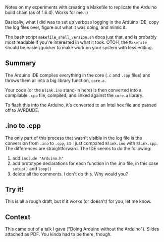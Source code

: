 Notes on my experiments with creating a Makefile to replicate the Arduino build chain (as of 1.6.4).  Works for me.  :)

Basically, what I did was to set up verbose logging in the Arduino IDE, copy the log files over, figure out what it was doing, and mimic it.  

The bash script `makefile_shell_version.sh` does just that, and is probably most readable if you're interested in what it took.  OTOH, the `Makefile` should be easier/quicker to make work on your system with less editing.


## Summary 

The Arduino IDE compiles everything in the core (`.c` and `.cpp` files) and throws them all into a big library function, `core.a`.

Your code (or the `Blink.ino` stand-in here) is then converted into a compilable `.cpp` file, compiled, and linked against the `core.a` library.  

To flash this into the Arduino, it's converted to an Intel hex file and passed off to AVRDUDE.


## .ino to .cpp

The only part of this process that wasn't visible in the log file is the conversion from `.ino` to `.cpp`, so I just compared `Blink.ino` with `Blink.cpp`.  The differences are straightforward.  The IDE seems to do the following:

1. add `include "Arduino.h"`
2. add prototype declarations for each function in the .ino file, in this case `setup()` and `loop()`  
3. delete all the comments.  I don't do this.  Why would you?

## Try it!

This is all a rough draft, but if it works (or doesn't) for you, let me know.  

## Context

This came out of a talk I gave ("Doing Arduino without the Arduino").  Slides attached as PDF.  You kinda had to be there, though.

